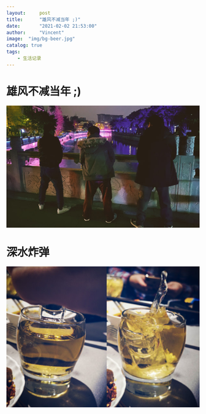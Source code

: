 ```yaml
---
layout:     post
title:      "雄风不减当年 ;)"
date:       "2021-02-02 21:53:00"
author:     "Vincent"
image:  "img/bg-beer.jpg"
catalog: true
tags:
    - 生活记录
---
```



# 雄风不减当年 ;)

![雄风不减当年](/img/in-post/bro1.jpg)


# 深水炸弹

![深水炸弹](/img/in-post/bro2.jpg)





 
